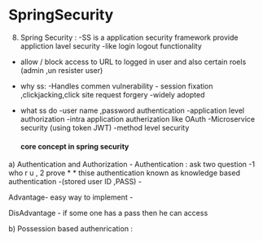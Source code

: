 # SpringSecurity
8) Spring Security :
  -SS is a application security framework provide appliction lavel security
  -like login logout functionality
  - allow / block access to URL to logged in user and also certain roels (admin ,un resister user)
    
* why ss:
  -Handles commen vulnerability - session fixation ,clickjacking,click site request forgery
  -widely adopted
* what ss do
  -user name ,password authentication
  -application level authorization
  -intra application autherization like OAuth
  -Microservice security (using token JWT)
  -method level security
  
  <h4>core concept in spring security</h4>
  
a) Authentication and Authorization - Authentication : ask two question -1 who r u , 2 prove * * thise authentication known as knowledge based authentication -(stored user ID ,PASS) -

Advantage- easy way to implement -

DisAdvantage - if some one has a pass then he can access

b) Possession based authenrication :
